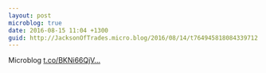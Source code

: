 ```yaml
---
layout: post
microblog: true
date: 2016-08-15 11:04 +1300
guid: http://JacksonOfTrades.micro.blog/2016/08/14/t764945818084339712.html
---
```

Microblog [t.co/BKNi66QjV...](https://t.co/BKNi66QjVo)
